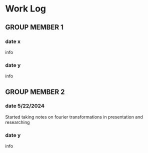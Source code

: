 # Work Log

## GROUP MEMBER 1

### date x

info

### date y

info


## GROUP MEMBER 2

### date 5/22/2024

Started taking notes on fourier transformations in presentation and researching

### date y

info
